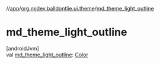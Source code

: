 //[app](../../index.md)/[org.mjdev.balldontlie.ui.theme](index.md)/[md_theme_light_outline](md_theme_light_outline.md)

# md_theme_light_outline

[androidJvm]\
val [md_theme_light_outline](md_theme_light_outline.md): [Color](https://developer.android.com/reference/kotlin/androidx/compose/ui/graphics/Color.html)
